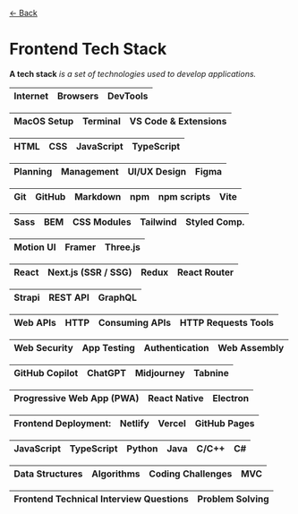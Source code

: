 [&larr; Back](./README.md)

# Frontend Tech Stack

**A tech stack** _is a set of technologies used to develop applications._

| Internet | Browsers | DevTools |
| -------- | -------- | -------- |

| MacOS Setup | Terminal | VS Code & Extensions |
| ----------- | -------- | -------------------- |

| HTML | CSS | JavaScript | TypeScript |
| ---- | --- | ---------- | ---------- |

| Planning | Management | UI/UX Design | Figma |
| -------- | ---------- | ------------ | ----- |

| Git | GitHub | Markdown | npm | npm scripts | Vite |
| --- | ------ | -------- | --- | ----------- | ---- |

| Sass | BEM | CSS Modules | Tailwind | Styled Comp. |
| ---- | --- | ----------- | -------- | ------------ |

| Motion UI | Framer | Three.js |
| --------- | ------ | -------- |

| React | Next.js (SSR / SSG) | Redux | React Router |
| ----- | ------------------- | ----- | ------------ |

| Strapi | REST API | GraphQL |
| ------ | -------- | ------- |

| Web APIs | HTTP | Consuming APIs | HTTP Requests Tools |
| -------- | ---- | -------------- | ------------------- |

| Web Security | App Testing | Authentication | Web Assembly |
| ------------ | ----------- | -------------- | ------------ |

| GitHub Copilot | ChatGPT | Midjourney | Tabnine |
| -------------- | ------- | ---------- | ------- |

| Progressive Web App (PWA) | React Native | Electron |
| ------------------------- | ------------ | -------- |

| Frontend Deployment: | Netlify | Vercel | GitHub Pages |
| -------------------- | ------- | ------ | ------------ |

| JavaScript | TypeScript | Python | Java | C/C++ | C#  |
| ---------- | ---------- | ------ | ---- | ----- | --- |

| Data Structures | Algorithms | Coding Challenges | MVC |
| --------------- | ---------- | ----------------- | --- |

| Frontend Technical Interview Questions | Problem Solving |
| -------------------------------------- | --------------- |

<br>

<!--

## Backend Technologies

| Node.js | Express.js |
| ------- | ---------- |

| Databases | Relational: PostgreSQL | NoSQL: MongoDB | Serverless: MongoDB Atlas | ORM: Mongoose | File-Based: SQLite |
| --------- | ---------------------- | -------------- | ------------------------- | ------------- | ------------------ |

| Backend Deployment | Render | Heroku | Linode | AWS |
| ------------------ | ------ | ------ | ------ | --- |

| Authentification | Authorization | Linux Commands | Web Servers |
| ---------------- | ------------- | -------------- | ----------- |

<br>

-->
